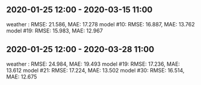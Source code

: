 ## 2020-01-25 12:00 - 2020-03-15 11:00 
weather  : RMSE: 21.586, MAE: 17.278
model #10: RMSE: 16.887, MAE: 13.762
model #19: RMSE: 15.983, MAE: 12.967

## 2020-01-25 12:00 - 2020-03-28 11:00
weather  : RMSE: 24.984, MAE: 19.493
model #19: RMSE: 17.236, MAE: 13.612
model #21: RMSE: 17.224, MAE: 13.502
model #30: RMSE: 16.514, MAE: 12.675